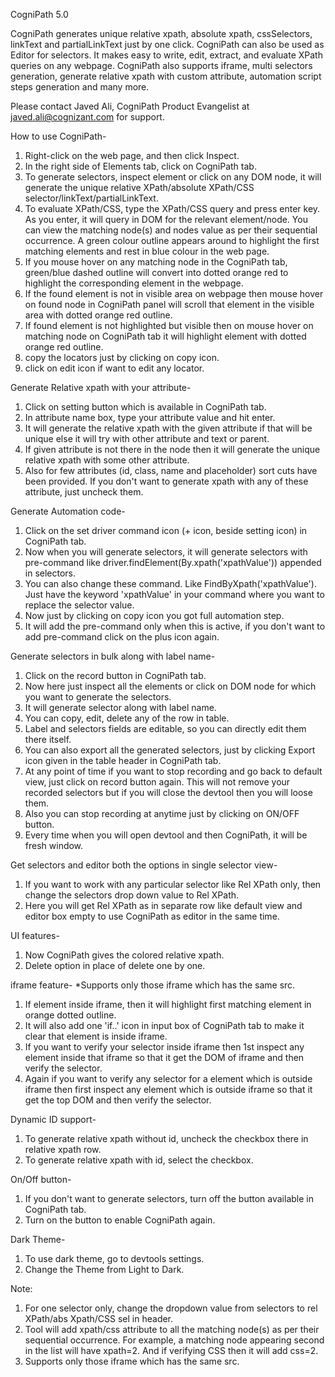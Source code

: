 CogniPath 5.0

CogniPath generates unique relative xpath, absolute xpath, cssSelectors, linkText and partialLinkText just by one click. CogniPath can also be used as Editor for selectors. It makes easy to write, edit, extract, and evaluate XPath queries on any webpage. CogniPath also supports iframe, multi selectors generation, generate relative xpath with custom attribute, automation script steps generation and many more.

Please contact Javed Ali, CogniPath Product Evangelist at javed.ali@cognizant.com for support.

How to use CogniPath-

1. Right-click on the web page, and then click Inspect.
2. In the right side of Elements tab, click on CogniPath tab.
3. To generate selectors, inspect element or click on any DOM node, it will generate the unique relative XPath/absolute XPath/CSS selector/linkText/partialLinkText. 
4. To evaluate XPath/CSS, type the XPath/CSS query and press enter key.
	As you enter, it will query in DOM for the relevant element/node. You can view the matching node(s) and nodes value as per their sequential occurrence. A green colour outline appears around to highlight the first matching elements and rest in blue colour in the web page.
5. If you mouse hover on any matching node in the CogniPath tab, green/blue dashed outline will convert into dotted orange red to highlight the corresponding element in the webpage.
6. If the found element is not in visible area on webpage then mouse hover on found node in CogniPath panel will scroll that element in the visible area with dotted orange red outline.
7. If found element is not highlighted but visible then on mouse hover on matching node on CogniPath tab it will highlight element with dotted orange red outline.
8. copy the locators just by clicking on copy icon.
9. click on edit icon if want to edit any locator.

Generate Relative xpath with your attribute-
1. Click on setting button which is available in CogniPath tab.
2. In attribute name box, type your attribute value and hit enter. 
3. It will generate the relative xpath with the given attribute if that will be unique else it will try with other attribute and text or parent.
4. If given attribute is not there in the node then it will generate the unique relative xpath with some other attribute.
5. Also for few attributes (id, class, name and placeholder) sort cuts have been provided. If you don't want to generate xpath with any of these attribute, just uncheck them.

Generate Automation code-
1. Click on the set driver command icon (+ icon, beside setting icon) in CogniPath tab.
2. Now when you will generate selectors, it will generate selectors with pre-command like driver.findElement(By.xpath('xpathValue'))  appended in selectors.
3. You can also change these command. Like FindByXpath('xpathValue'). Just have the keyword 'xpathValue' in your command where you want to replace the selector value.
4. Now just by clicking on copy icon you got full automation step.
5. It will add the pre-command only when this is active, if you don't want to add pre-command click on the plus icon again.

Generate selectors in bulk along with label name-
1. Click on the record button in CogniPath tab.
2. Now here just inspect all the elements or click on DOM node for which you want to generate the selectors.
3. It will generate selector along with label name.
4. You can copy, edit, delete any of the row in table.
5. Label and selectors fields are editable, so you can directly edit them there itself.
6. You can also export all the generated selectors, just by clicking Export icon given in the table header in CogniPath tab.
7. At any point of time if you want to stop recording and go back to default view, just click on record button again. This will not remove your recorded selectors but if you will close the devtool then you will loose them.
8. Also you can stop recording at anytime just by clicking on ON/OFF button.
9. Every time when you will open devtool and then CogniPath, it will be fresh window. 

Get selectors and editor both the options in single selector view-
1. If you want to work with any particular selector like Rel XPath only, then change the selectors drop down value to Rel XPath.
2. Here you will get Rel XPath as in separate row like default view and editor box empty to use CogniPath as editor in the same time.

UI features-
1. Now CogniPath gives the colored relative xpath.
2. Delete option in place of delete one by one.

iframe feature-
*Supports only those iframe which has the same src. 
1. If element inside iframe, then it will highlight first matching element in orange dotted outline.
2. It will also add one 'if..' icon in input box of CogniPath tab to make it clear that element is inside iframe.
3. If you want to verify your selector inside iframe then 1st inspect any element inside that iframe so that it get the DOM of iframe and then verify the selector.
4. Again if you want to verify any selector for a element which is outside iframe then first inspect any element which is outside iframe so that it get the top DOM and then verify the selector.

Dynamic ID support-
1. To generate relative xpath without id, uncheck the checkbox there in relative xpath row.
2. To generate relative xpath with id, select the checkbox.

On/Off button-
1. If you don't want to generate selectors, turn off the button available in CogniPath tab.
2. Turn on the button to enable CogniPath again.

Dark Theme-
1. To use dark theme, go to devtools settings.
2. Change the Theme from Light to Dark.

Note: 
1. For one selector only, change the dropdown value from selectors to rel XPath/abs Xpath/CSS sel in header.
2. Tool will add xpath/css attribute to all the matching node(s) as per their sequential occurrence. For example, a matching node appearing second in the list will have xpath=2. And if verifying CSS then it will add css=2.
3. Supports only those iframe which has the same src.